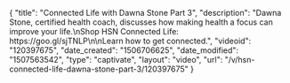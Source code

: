 {
    "title": "Connected Life with Dawna Stone Part 3",
    "description": "Dawna Stone, certified health coach, discusses how making health a focus can improve your life.\nShop HSN Connected Life: https:\/\/goo.gl\/sjTNLP\n\nLearn how to get connected.",
    "videoid": "120397675",
    "date_created": "1506706625",
    "date_modified": "1507563542",
    "type": "captivate",
    "layout": "video",
    "url": "\/v\/hsn-connected-life-dawna-stone-part-3\/120397675"
}